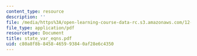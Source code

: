 ```yaml
---
content_type: resource
description: ''
file: /media/https%3A/open-learning-course-data-rc.s3.amazonaws.com/12-524-mechanical-properties-of-rocks-fall-2005/c80a8f8b8458465993840af28e6c4350_state_var_eqns.pdf
file_type: application/pdf
resourcetype: Document
title: state_var_eqns.pdf
uid: c80a8f8b-8458-4659-9384-0af28e6c4350
---
```

